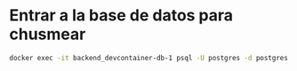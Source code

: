 # Entrar a la base de datos para chusmear

```bash
docker exec -it backend_devcontainer-db-1 psql -U postgres -d postgres
```